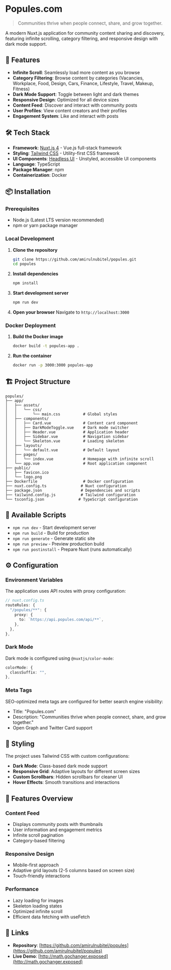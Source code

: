 # Popules.com

> Communities thrive when people connect, share, and grow together.

A modern Nuxt.js application for community content sharing and discovery, featuring infinite scrolling, category filtering, and responsive design with dark mode support.

## 🚀 Features

-  **Infinite Scroll**: Seamlessly load more content as you browse
-  **Category Filtering**: Browse content by categories (Vacancies, Workplace, Food, Design, Cars, Finance, Lifestyle, Travel, Makeup, Fitness)
-  **Dark Mode Support**: Toggle between light and dark themes
-  **Responsive Design**: Optimized for all device sizes
-  **Content Feed**: Discover and interact with community posts
-  **User Profiles**: View content creators and their profiles
-  **Engagement System**: Like and interact with posts

## 🛠️ Tech Stack

-  **Framework**: [Nuxt.js 4](https://nuxt.com/) - Vue.js full-stack framework
-  **Styling**: [Tailwind CSS](https://tailwindcss.com/) - Utility-first CSS framework
-  **UI Components**: [Headless UI](https://headlessui.com/) - Unstyled, accessible UI components
-  **Language**: TypeScript
-  **Package Manager**: npm
-  **Containerization**: Docker

## 📦 Installation

### Prerequisites

-  Node.js (Latest LTS version recommended)
-  npm or yarn package manager

### Local Development

1. **Clone the repository**

   ```bash
   git clone https://github.com/amirulnubitel/popules.git
   cd popules
   ```

2. **Install dependencies**

   ```bash
   npm install
   ```

3. **Start development server**

   ```bash
   npm run dev
   ```

4. **Open your browser**
   Navigate to `http://localhost:3000`

### Docker Deployment

1. **Build the Docker image**

   ```bash
   docker build -t popules-app .
   ```

2. **Run the container**
   ```bash
   docker run -p 3000:3000 popules-app
   ```

## 🏗️ Project Structure

```
popules/
├── app/
│   ├── assets/
│   │   └── css/
│   │       └── main.css          # Global styles
│   ├── components/
│   │   ├── Card.vue              # Content card component
│   │   ├── DarkModeToggle.vue    # Dark mode switcher
│   │   ├── Header.vue            # Application header
│   │   ├── Sidebar.vue           # Navigation sidebar
│   │   └── Skeleton.vue          # Loading skeleton
│   ├── layouts/
│   │   └── default.vue           # Default layout
│   ├── pages/
│   │   └── index.vue             # Homepage with infinite scroll
│   └── app.vue                   # Root application component
├── public/
│   ├── favicon.ico
│   └── logo.png
├── Dockerfile                    # Docker configuration
├── nuxt.config.ts               # Nuxt configuration
├── package.json                 # Dependencies and scripts
├── tailwind.config.js           # Tailwind configuration
└── tsconfig.json               # TypeScript configuration
```

## 🔧 Available Scripts

-  `npm run dev` - Start development server
-  `npm run build` - Build for production
-  `npm run generate` - Generate static site
-  `npm run preview` - Preview production build
-  `npm run postinstall` - Prepare Nuxt (runs automatically)

## ⚙️ Configuration

### Environment Variables

The application uses API routes with proxy configuration:

```typescript
// nuxt.config.ts
routeRules: {
  "/popules/**": {
    proxy: {
      to: `https://api.popules.com/api/**`,
    },
  },
},
```

### Dark Mode

Dark mode is configured using `@nuxtjs/color-mode`:

```typescript
colorMode: {
  classSuffix: "",
},
```

### Meta Tags

SEO-optimized meta tags are configured for better search engine visibility:

-  Title: "Popules.com"
-  Description: "Communities thrive when people connect, share, and grow together."
-  Open Graph and Twitter Card support

## 🎨 Styling

The project uses Tailwind CSS with custom configurations:

-  **Dark Mode**: Class-based dark mode support
-  **Responsive Grid**: Adaptive layouts for different screen sizes
-  **Custom Scrollbars**: Hidden scrollbars for cleaner UI
-  **Hover Effects**: Smooth transitions and interactions

## 📱 Features Overview

### Content Feed

-  Displays community posts with thumbnails
-  User information and engagement metrics
-  Infinite scroll pagination
-  Category-based filtering

### Responsive Design

-  Mobile-first approach
-  Adaptive grid layouts (2-5 columns based on screen size)
-  Touch-friendly interactions

### Performance

-  Lazy loading for images
-  Skeleton loading states
-  Optimized infinite scroll
-  Efficient data fetching with useFetch

## 🔗 Links

-  **Repository**: [https://github.com/amirulnubitel/popules](https://github.com/amirulnubitel/popules)
-  **Live Demo**: [http://math.gochanger.exposed](http://math.gochanger.exposed)
